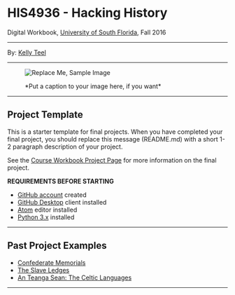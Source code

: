 # HIS4936 - Hacking History
Digital Workbook, [University of South Florida](http://www.usf.edu/), Fall 2016

---

By: [Kelly Teel](mailto:kellyteel@mail.usf.edu)

---

<figure>

![Replace Me, Sample Image](docs/imgs/caesarian_code.png)

<figcaption>*Put a caption to your image here, if you want*</figcaption>

</figure>

---

## Project Template

This is a starter template for final projects. When you have completed your final project, you should replace this message (README.md) with a short 1-2 paragraph description of your project.

See the [Course Workbook Project Page](https://hacking-history.readthedocs.io/project) for more information on the final project.

**REQUIREMENTS BEFORE STARTING**
+ [GitHub account](https://github.com) created
+ [GitHub Desktop](https://desktop.github.com) client installed
+ [Atom](https://atom.io) editor installed
+ [Python 3.x](https://www.python.org/) installed

---

## Past Project Examples

* [Confederate Memorials](http://confederate-memorials-project.readthedocs.io/)
* [The Slave Ledges](http://slave-ledger.readthedocs.io/en/latest/)
* [An Teanga Sean: The Celtic Languages](http://an-teanga-sean-the-celtic-languages.readthedocs.io/)

---
